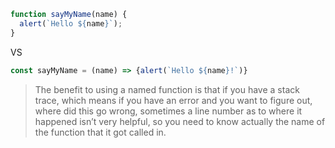 
```js
function sayMyName(name) {
  alert(`Hello ${name}`);
}
```
VS

```js
const sayMyName = (name) => {alert(`Hello ${name}!`)}
```

> The benefit to using a named function is that if you have a stack trace,
which means if you have an error and you want to figure out,
where did this go wrong, sometimes a line number as to where it happened
isn’t very helpful, so you need to know actually the name of the function
that it got called in.
